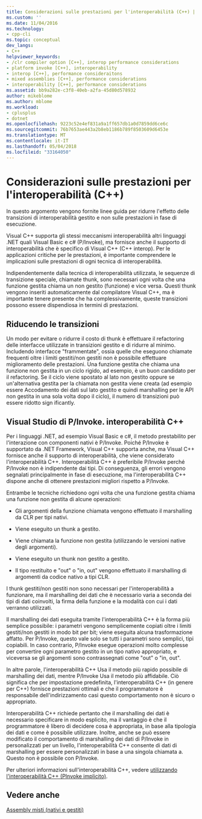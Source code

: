 ```yaml
---
title: Considerazioni sulle prestazioni per l'interoperabilità (C++) | Documenti Microsoft
ms.custom: ''
ms.date: 11/04/2016
ms.technology:
- cpp-cli
ms.topic: conceptual
dev_langs:
- C++
helpviewer_keywords:
- /clr compiler option [C++], interop performance considerations
- platform invoke [C++], interoperability
- interop [C++], performance consideraitons
- mixed assemblies [C++], performance considerations
- interoperability [C++], performance considerations
ms.assetid: bb9a282e-c3f8-40eb-a2fa-45d80d578932
author: mikeblome
ms.author: mblome
ms.workload:
- cplusplus
- dotnet
ms.openlocfilehash: 9223c52e4ef831a9a1ff657db1a0d7859dd6ce6c
ms.sourcegitcommit: 76b7653ae443a2b8eb1186b789f8503609d6453e
ms.translationtype: MT
ms.contentlocale: it-IT
ms.lasthandoff: 05/04/2018
ms.locfileid: "33164050"
---
```

# <a name="performance-considerations-for-interop-c"></a>Considerazioni sulle prestazioni per l'interoperabilità (C++)
In questo argomento vengono fornite linee guida per ridurre l'effetto delle transizioni di interoperabilità gestito e non sulle prestazioni in fase di esecuzione.  
  
 Visual C++ supporta gli stessi meccanismi interoperabilità altri linguaggi .NET quali Visual Basic e c# (P/Invoke), ma fornisce anche il supporto di interoperabilità che è specifico di Visual C++ (C++ interop). Per le applicazioni critiche per le prestazioni, è importante comprendere le implicazioni sulle prestazioni di ogni tecnica di interoperabilità.  
  
 Indipendentemente dalla tecnica di interoperabilità utilizzata, le sequenze di transizione speciale, chiamate thunk, sono necessari ogni volta che una funzione gestita chiama un non gestito (funzione) e vice versa. Questi thunk vengono inseriti automaticamente dal compilatore Visual C++, ma è importante tenere presente che ha complessivamente, queste transizioni possono essere dispendiosa in termini di prestazioni.  
  
## <a name="reducing-transitions"></a>Riducendo le transizioni  
 Un modo per evitare o ridurre il costo di thunk è effettuare il refactoring delle interfacce utilizzate in transizioni gestito e di ridurre al minimo. Includendo interfacce "frammentate", ossia quelle che eseguono chiamate frequenti oltre i limiti gestiti/non gestiti non è possibile effettuare miglioramento delle prestazioni. Una funzione gestita che chiama una funzione non gestita in un ciclo rigido, ad esempio, è un buon candidato per il refactoring. Se il ciclo viene spostato al lato non gestito oppure se un'alternativa gestita per la chiamata non gestita viene creata (ad esempio essere Accodamento dei dati sul lato gestito e quindi marshalling per le API non gestita in una sola volta dopo il ciclo), il numero di transizioni può essere ridotto sign ificantly.  
  
## <a name="pinvoke-vs-c-interop"></a>Visual Studio di P/Invoke. interoperabilità C++  
 Per i linguaggi .NET, ad esempio Visual Basic e c#, il metodo prestabilito per l'interazione con componenti nativi è P/Invoke. Poiché P/Invoke è supportato da .NET Framework, Visual C++ supporta anche, ma Visual C++ fornisce anche il supporto di interoperabilità, che viene considerato l'interoperabilità C++. Interoperabilità C++ è preferibile P/Invoke perché P/Invoke non è indipendente dai tipi. Di conseguenza, gli errori vengono segnalati principalmente in fase di esecuzione, ma l'interoperabilità C++ dispone anche di ottenere prestazioni migliori rispetto a P/Invoke.  
  
 Entrambe le tecniche richiedono ogni volta che una funzione gestita chiama una funzione non gestita di alcune operazioni:  
  
-   Gli argomenti della funzione chiamata vengono effettuato il marshalling da CLR per tipi nativi.  
  
-   Viene eseguito un thunk a gestito.  
  
-   Viene chiamata la funzione non gestita (utilizzando le versioni native degli argomenti).  
  
-   Viene eseguito un thunk non gestito a gestito.  
  
-   Il tipo restituito e "out" o "in, out" vengono effettuato il marshalling di argomenti da codice nativo a tipi CLR.  
  
 I thunk gestiti/non gestiti non sono necessari per l'interoperabilità a funzionare, ma il marshalling dei dati che è necessario varia a seconda dei tipi di dati coinvolti, la firma della funzione e la modalità con cui i dati verranno utilizzati.  
  
 Il marshalling dei dati eseguita tramite l'interoperabilità C++ è la forma più semplice possibile: i parametri vengono semplicemente copiati oltre i limiti gestiti/non gestiti in modo bit per bit; viene eseguita alcuna trasformazione affatto. Per P/Invoke, questo vale solo se tutti i parametri sono semplici, tipi copiabili. In caso contrario, P/Invoke esegue operazioni molto complesse per convertire ogni parametro gestito in un tipo nativo appropriato, e viceversa se gli argomenti sono contrassegnati come "out" o "in, out".  
  
 In altre parole, l'interoperabilità C++ Usa il metodo più rapido possibile di marshalling dei dati, mentre P/Invoke Usa il metodo più affidabile. Ciò significa che per impostazione predefinita, l'interoperabilità C++ (in genere per C++) fornisce prestazioni ottimali e che il programmatore è responsabile dell'indirizzamento casi questo comportamento non è sicuro o appropriato.  
  
 Interoperabilità C++ richiede pertanto che il marshalling dei dati è necessario specificare in modo esplicito, ma il vantaggio è che il programmatore è libero di decidere cosa è appropriata, in base alla tipologia dei dati e come è possibile utilizzare. Inoltre, anche se può essere modificato il comportamento di marshalling dei dati di P/Invoke in personalizzati per un livello, l'interoperabilità C++ consente di dati di marshalling per essere personalizzati in base a una singola chiamata a. Questo non è possibile con P/Invoke.  
  
 Per ulteriori informazioni sull'interoperabilità C++, vedere [utilizzando l'interoperabilità C++ (PInvoke implicito)](../dotnet/using-cpp-interop-implicit-pinvoke.md).  
  
## <a name="see-also"></a>Vedere anche  
 [Assembly misti (nativi e gestiti)](../dotnet/mixed-native-and-managed-assemblies.md)